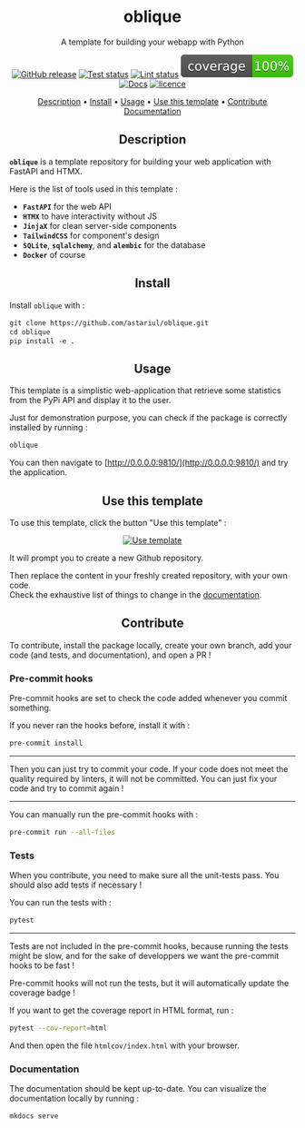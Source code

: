 <h1 align="center">oblique</h1>
<p align="center">
A template for building your webapp with Python
</p>

<p align="center">
    <a href="https://github.com/astariul/oblique/releases"><img src="https://img.shields.io/github/release/astariul/oblique.svg" alt="GitHub release" /></a>
    <a href="https://github.com/astariul/oblique/actions/workflows/pytest.yaml"><img src="https://github.com/astariul/oblique/actions/workflows/pytest.yaml/badge.svg" alt="Test status" /></a>
    <a href="https://github.com/astariul/oblique/actions/workflows/lint.yaml"><img src="https://github.com/astariul/oblique/actions/workflows/lint.yaml/badge.svg" alt="Lint status" /></a>
    <img src=".github/badges/coverage.svg" alt="Coverage status" />
    <a href="https://astariul.github.io/oblique"><img src="https://img.shields.io/website?down_message=failing&label=docs&up_color=green&up_message=passing&url=https%3A%2F%2Fastariul.github.io%2Foblique" alt="Docs" /></a>
    <a href="https://github.com/astariul/oblique/blob/main/LICENSE"><img src="https://img.shields.io/badge/License-MIT-yellow.svg" alt="licence" /></a>
</p>

<p align="center">
  <a href="#description">Description</a> •
  <a href="#install">Install</a> •
  <a href="#usage">Usage</a> •
  <a href="#use-this-template">Use this template</a> •
  <a href="#contribute">Contribute</a>
  <br>
  <a href="https://astariul.github.io/oblique/" target="_blank">Documentation</a>
</p>


<h2 align="center">Description</h2>

**`oblique`** is a template repository for building your web application with FastAPI and HTMX.

Here is the list of tools used in this template :

* **`FastAPI`** for the web API
* **`HTMX`** to have interactivity without JS
* **`JinjaX`** for clean server-side components
* **`TailwindCSS`** for component's design
* **`SQLite`**, **`sqlalchemy`**, and **`alembic`** for the database
* **`Docker`** of course


<h2 align="center">Install</h2>

Install `oblique` with :

```
git clone https://github.com/astariul/oblique.git
cd oblique
pip install -e .
```


<h2 align="center">Usage</h2>

This template is a simplistic web-application that retrieve some statistics from the PyPi API and display it to the user.

Just for demonstration purpose, you can check if the package is correctly installed by running :

```bash
oblique
```

You can then navigate to [http://0.0.0.0:9810/](http://0.0.0.0:9810/) and try the application.


<h2 align="center">Use this template</h2>

To use this template, click the button "Use this template" :

<p align="center">
  <a href="https://github.com/astariul/oblique/generate"><img src="https://img.shields.io/badge/%20-Use%20this%20template-green?style=for-the-badge&color=347d39" alt="Use template" /></a>
</p>

It will prompt you to create a new Github repository.

Then replace the content in your freshly created repository, with your own code.  
Check the exhaustive list of things to change in the [documentation](https://astariul.github.io/oblique/latest/usage/).


<h2 align="center">Contribute</h2>

To contribute, install the package locally, create your own branch, add your code (and tests, and documentation), and open a PR !

### Pre-commit hooks

Pre-commit hooks are set to check the code added whenever you commit something.

If you never ran the hooks before, install it with :

```bash
pre-commit install
```

---

Then you can just try to commit your code. If your code does not meet the quality required by linters, it will not be committed. You can just fix your code and try to commit again !

---

You can manually run the pre-commit hooks with :

```bash
pre-commit run --all-files
```

### Tests

When you contribute, you need to make sure all the unit-tests pass. You should also add tests if necessary !

You can run the tests with :

```bash
pytest
```

---

Tests are not included in the pre-commit hooks, because running the tests might be slow, and for the sake of developpers we want the pre-commit hooks to be fast !

Pre-commit hooks will not run the tests, but it will automatically update the coverage badge !

If you want to get the coverage report in HTML format, run :

```bash
pytest --cov-report=html
```

And then open the file `htmlcov/index.html` with your browser.

### Documentation

The documentation should be kept up-to-date. You can visualize the documentation locally by running :

```bash
mkdocs serve
```
